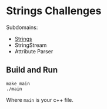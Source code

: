# Strings Challenges

Subdomains:
- [Strings](./c-tutorial-strings)
- StringStream
- Attribute Parser

## Build and Run

```
make main
./main
```

Where `main` is your c++ file.
